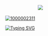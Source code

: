 ㅤㅤㅤㅤㅤㅤㅤㅤ![](https://komarev.com/ghpvc/?username=antonkomarev&color=b5b5b5&label=۶ৎ)


[![1000002311](https://github.com/user-attachments/assets/197550b6-a022-4fd7-b4ae-2367549ec0ad)
](https://rentry.co/victimising)

[![Typing SVG](https://readme-typing-svg.demolab.com?font=Bebas+Neue&pause=1000&color=BDC2C5&width=435&lines=%22The+guilt+is+eating+him+alive.%22;No+girl+that+was+me+my+bad+%F0%9F%98%AD%F0%9F%98%AD;I+was+hungry)](https://git.io/typing-svg)
